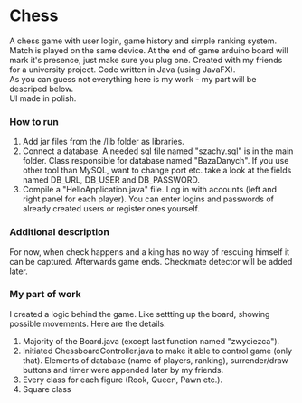 # Chess
A chess game with user login, game history and simple ranking system. Match is played on the same device. At the end of game arduino board will mark it's presence, just make sure you plug one. Created with my friends for a university project. Code written in Java (using JavaFX).  
As you can guess not everything here is my work - my part will be descriped below.  
UI made in polish.

### How to run
1. Add jar files from the /lib folder as libraries.
2. Connect a database. A needed sql file named "szachy.sql" is in the main folder. Class responsible for database named "BazaDanych". If you use other tool than MySQL, want to change port etc. take a look at the fields named DB_URL, DB_USER and DB_PASSWORD.
3. Compile a "HelloApplication.java" file. Log in with accounts (left and right panel for each player). You can enter logins and passwords of already created users or register ones yourself. 

### Additional description
For now, when check happens and a king has no way of rescuing himself it can be captured. Afterwards game ends. Checkmate detector will be added later.

### My part of work
I created a logic behind the game. Like settting up the board, showing possible movements. Here are the details:  
1. Majority of the Board.java (except last function named "zwyciezca").
2. Initiated ChessboardController.java to make it able to control game (only that). Elements of database (name of players, ranking), surrender/draw buttons and timer were appended later by my friends.
3. Every class for each figure (Rook, Queen, Pawn etc.).
4. Square class
